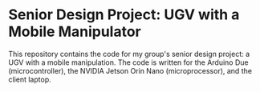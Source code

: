 # Senior Design Project: UGV with a Mobile Manipulator
This repository contains the code for my group's senior design project: a UGV with a mobile manipulation. The code is written for the Arduino Due (microcontroller), the NVIDIA Jetson Orin Nano (microprocessor), and the client laptop.
